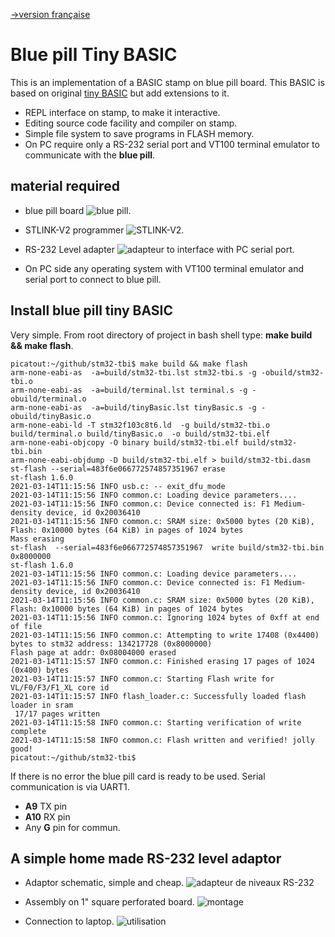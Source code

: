 <!-- 
Copyright Jacques Deschênes, 2021
Ce document fait parti du projet stm32-tbi
https://github.com/picatout/stm32-tbi
-->
[-&gt;version française](readme.md)
#  Blue pill Tiny BASIC 

This is an implementation of a BASIC stamp on blue pill board. This BASIC is based on original [tiny BASIC](https://en.wikipedia.org/wiki/Tiny_BASIC) but add extensions to it.  

* REPL interface on stamp, to make it interactive. 
* Editing source code facility and compiler on stamp. 
* Simple file system to save programs in FLASH memory.
* On PC require only a RS-232 serial port and VT100 terminal emulator to communicate with the **blue pill**.

## material required

* blue pill board  ![blue pill](docs/board-view-2.jpg).

* STLINK-V2 programmer  ![STLINK-V2](docs/stlink-v2.png).

* RS-232 Level adapter ![adapteur](docs/rs-232-level-adapter-assembly.png) to interface with PC serial port. 
* On PC side any operating system with VT100 terminal emulator and serial port to connect to blue pill.

## Install blue pill tiny BASIC
Very simple. From root directory of project in bash shell type: **make build && make flash**. 
```
picatout:~/github/stm32-tbi$ make build && make flash
arm-none-eabi-as  -a=build/stm32-tbi.lst stm32-tbi.s -g -obuild/stm32-tbi.o 
arm-none-eabi-as  -a=build/terminal.lst terminal.s -g -obuild/terminal.o 
arm-none-eabi-as  -a=build/tinyBasic.lst tinyBasic.s -g -obuild/tinyBasic.o 
arm-none-eabi-ld -T stm32f103c8t6.ld  -g build/stm32-tbi.o build/terminal.o build/tinyBasic.o  -o build/stm32-tbi.elf
arm-none-eabi-objcopy -O binary build/stm32-tbi.elf build/stm32-tbi.bin 
arm-none-eabi-objdump -D build/stm32-tbi.elf > build/stm32-tbi.dasm
st-flash --serial=483f6e066772574857351967 erase 
st-flash 1.6.0
2021-03-14T11:15:56 INFO usb.c: -- exit_dfu_mode
2021-03-14T11:15:56 INFO common.c: Loading device parameters....
2021-03-14T11:15:56 INFO common.c: Device connected is: F1 Medium-density device, id 0x20036410
2021-03-14T11:15:56 INFO common.c: SRAM size: 0x5000 bytes (20 KiB), Flash: 0x10000 bytes (64 KiB) in pages of 1024 bytes
Mass erasing
st-flash  --serial=483f6e066772574857351967  write build/stm32-tbi.bin 0x8000000
st-flash 1.6.0
2021-03-14T11:15:56 INFO common.c: Loading device parameters....
2021-03-14T11:15:56 INFO common.c: Device connected is: F1 Medium-density device, id 0x20036410
2021-03-14T11:15:56 INFO common.c: SRAM size: 0x5000 bytes (20 KiB), Flash: 0x10000 bytes (64 KiB) in pages of 1024 bytes
2021-03-14T11:15:56 INFO common.c: Ignoring 1024 bytes of 0xff at end of file
2021-03-14T11:15:56 INFO common.c: Attempting to write 17408 (0x4400) bytes to stm32 address: 134217728 (0x8000000)
Flash page at addr: 0x08004000 erased
2021-03-14T11:15:57 INFO common.c: Finished erasing 17 pages of 1024 (0x400) bytes
2021-03-14T11:15:57 INFO common.c: Starting Flash write for VL/F0/F3/F1_XL core id
2021-03-14T11:15:57 INFO flash_loader.c: Successfully loaded flash loader in sram
 17/17 pages written
2021-03-14T11:15:58 INFO common.c: Starting verification of write complete
2021-03-14T11:15:58 INFO common.c: Flash written and verified! jolly good!
picatout:~/github/stm32-tbi$ 
```
If there is no error the blue pill card is ready to be used. Serial communication is via UART1.

* **A9** TX pin 
* **A10** RX pin 
* Any **G** pin for commun.

## A simple home made RS-232 level adaptor
* Adaptor schematic, simple and cheap.
![adapteur de niveaux RS-232](docs/rs-232-level-adaptor-schematic.png)

* Assembly on 1" square perforated board.
![montage](docs/rs-232-level-adapter-assembly.png)

* Connection to laptop.
![utilisation](docs/montage.jpg)




